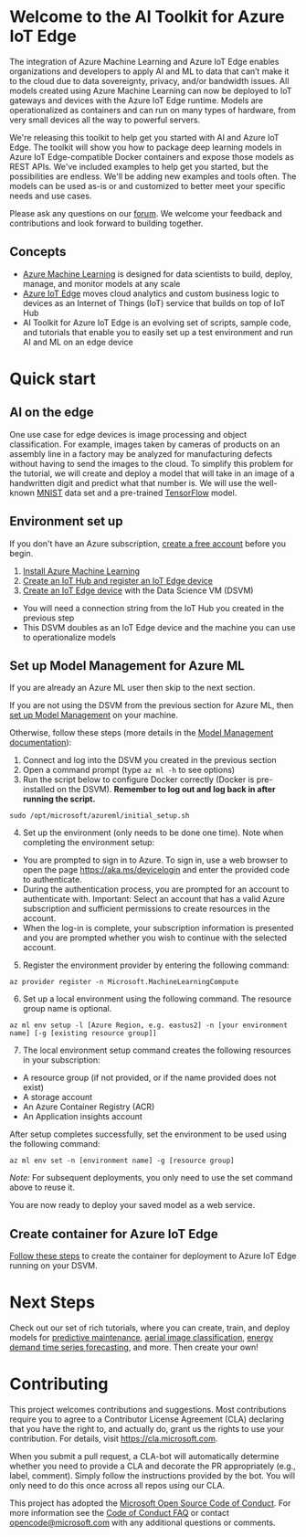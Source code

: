 # Welcome to the AI Toolkit for Azure IoT Edge

The integration of Azure Machine Learning and Azure IoT Edge enables organizations and developers to apply AI and ML to data that can’t make it to the cloud due to data sovereignty, privacy, and/or bandwidth issues. All models created using Azure Machine Learning can now be deployed to IoT gateways and devices with the Azure IoT Edge runtime. Models are operationalized as containers and can run on many types of hardware, from very small devices all the way to powerful servers.

We're releasing this toolkit to help get you started with AI and Azure IoT Edge. The toolkit will show you how to package deep learning models in Azure IoT Edge-compatible Docker containers and expose those models as REST APIs. We've included examples to help get you started, but the possibilities are endless. We'll be adding new examples and tools often. The models can be used as-is or and customized to better meet your specific needs and use cases. 

Please ask any questions on our [forum](https://social.msdn.microsoft.com/forums/azure/en-US/home?forum=MachineLearning).  We welcome your feedback and contributions and look forward to building together.

## Concepts
* [Azure Machine Learning](https://docs.microsoft.com/en-us/azure/machine-learning/preview/) is designed for data scientists to build, deploy, manage, and monitor models at any scale
* [Azure IoT Edge](https://aka.ms/azure-iot-edge-doc) moves cloud analytics and custom business logic to devices as an Internet of Things (IoT) service that builds on top of IoT Hub
* AI Toolkit for Azure IoT Edge is an evolving set of scripts, sample code, and tutorials that enable you to easily set up a test environment and run AI and ML on an edge device

# Quick start
## AI on the edge
One use case for edge devices is image processing and object classification.  For example, images taken by cameras of products on an assembly line in a factory may be analyzed for manufacturing defects without having to send the images to the cloud.  To simplify this problem for the tutorial, we will create and deploy a model that will take in an image of a handwritten digit and predict what that number is.  We will use the well-known [MNIST](http://yann.lecun.com/exdb/mnist/) data set and a pre-trained [TensorFlow](https://www.tensorflow.org/) model.

## Environment set up
If you don't have an Azure subscription, [create a free account](https://azure.microsoft.com/free/?WT.mc_id=A261C142F) before you begin.

1. [Install Azure Machine Learning](https://docs.microsoft.com/en-us/azure/machine-learning/preview/quickstart-installation)
1. [Create an IoT Hub and register an IoT Edge device](https://aka.ms/azure-iot-edge-doc)
1. [Create an IoT Edge device](https://github.com/Azure/ai-toolkit-iot-edge/tree/master/Azure%20IoT%20Edge%20on%20DSVM) with the Data Science VM (DSVM)
  * You will need a connection string from the IoT Hub you created in the previous step
  * This DSVM doubles as an IoT Edge device and the machine you can use to operationalize models

## Set up Model Management for Azure ML
If you are already an Azure ML user then skip to the next section.

If you are not using the DSVM from the previous section for Azure ML, then [set up Model Management](https://docs.microsoft.com/en-us/azure/machine-learning/preview/deployment-setup-configuration) on your machine.

Otherwise, follow these steps (more details in the [Model Management documentation](https://docs.microsoft.com/en-us/azure/machine-learning/preview/deployment-setup-configuration)):

1. Connect and log into the DSVM you created in the previous section
2. Open a command prompt (type `az ml -h` to see options)
3. Run the script below to configure Docker correctly (Docker is pre-installed on the DSVM). **Remember to log out and log back in after running the script.**
```
sudo /opt/microsoft/azureml/initial_setup.sh
```
4. Set up the environment (only needs to be done one time).  Note when completing the environment setup:
  * You are prompted to sign in to Azure. To sign in, use a web browser to open the page https://aka.ms/devicelogin and enter the provided code to authenticate.
  * During the authentication process, you are prompted for an account to authenticate with. Important: Select an account that has a valid Azure subscription and sufficient permissions to create resources in the account.
  * When the log-in is complete, your subscription information is presented and you are prompted whether you wish to continue with the selected account.

5. Register the environment provider by entering the following command:

```azurecli
az provider register -n Microsoft.MachineLearningCompute
```
6. Set up a local environment using the following command. The resource group name is optional.

```azurecli
az ml env setup -l [Azure Region, e.g. eastus2] -n [your environment name] [-g [existing resource group]]
```

7. The local environment setup command creates the following resources in your subscription:
* A resource group (if not provided, or if the name provided does not exist)
* A storage account
* An Azure Container Registry (ACR)
* An Application insights account

After setup completes successfully, set the environment to be used using the following command:

```azurecli
az ml env set -n [environment name] -g [resource group]
```
*Note:* For subsequent deployments, you only need to use the set command above to reuse it.

You are now ready to deploy your saved model as a web service.

## Create container for Azure IoT Edge
[Follow these steps](https://github.com/Azure/ai-toolkit-iot-edge/tree/master/MNIST%20classification%20with%20TensorFlow) to create the container for deployment to Azure IoT Edge running on your DSVM.

# Next Steps
Check out our set of rich tutorials, where you can create, train, and deploy models for [predictive maintenance](https://docs.microsoft.com/en-us/azure/machine-learning/preview/scenario-predictive-maintenance), [aerial image classification](https://docs.microsoft.com/en-us/azure/machine-learning/preview/scenario-aerial-image-classification), [energy demand time series forecasting](https://docs.microsoft.com/en-us/azure/machine-learning/preview/scenario-time-series-forecasting), and more.  Then create your own!

# Contributing

This project welcomes contributions and suggestions.  Most contributions require you to agree to a
Contributor License Agreement (CLA) declaring that you have the right to, and actually do, grant us
the rights to use your contribution. For details, visit https://cla.microsoft.com.

When you submit a pull request, a CLA-bot will automatically determine whether you need to provide
a CLA and decorate the PR appropriately (e.g., label, comment). Simply follow the instructions
provided by the bot. You will only need to do this once across all repos using our CLA.

This project has adopted the [Microsoft Open Source Code of Conduct](https://opensource.microsoft.com/codeofconduct/).
For more information see the [Code of Conduct FAQ](https://opensource.microsoft.com/codeofconduct/faq/) or
contact [opencode@microsoft.com](mailto:opencode@microsoft.com) with any additional questions or comments.
